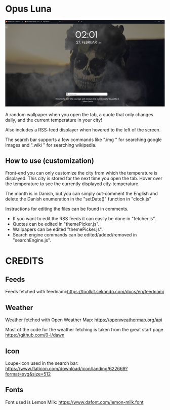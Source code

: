 # Opus Luna

![alt text](https://github.com/Restitutor-Orbis/Opus-Luna/blob/main/showcases/showcase1.png?raw=true)

A random wallpaper when you open the tab, a quote that only changes daily, and the current temperature in your city!

Also includes a RSS-feed displayer when hovered to the left of the screen.

The search bar supports a few commands like ".img <text>" for searching google images and ".wiki <text>" for searching wikipedia.
## How to use (customization)
Front-end you can only customize the city from which the temperature is displayed. This city is stored for the next time you open the tab. 
Hover over the temperature to see the currently displayed city-temperature. 

The month is in Danish, but you can simply out-comment the English and delete the Danish enumeration in the "setDate()" function in "clock.js"

Instructions for editing the files can be found in comments.
- If you want to edit the RSS feeds it can easily be done in "fetcher.js".
- Quotes can be edited in "themePicker.js".
- Wallpapers can be edited "themePicker.js".
- Search engine commands can be edited/added/removed in "searchEngine.js".  
# CREDITS

## Feeds
Feeds fetched with feednami:https://toolkit.sekando.com/docs/en/feednami

## Weather
Weather fetched with Open Weather Map: https://openweathermap.org/api

Most of the code for the weather fetching is taken from the great start page https://github.com/0-l/dawn

## Icon

Loupe-icon used in the search bar: https://www.flaticon.com/download/icon/landing/622669?format=svg&size=512

## Fonts
Font used is Lemon Milk: https://www.dafont.com/lemon-milk.font
 

